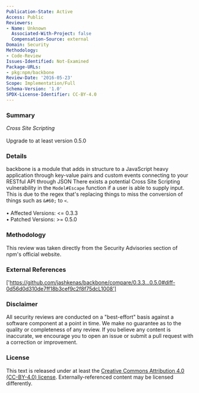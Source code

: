 ```yaml
---
Publication-State: Active
Access: Public
Reviewers:
- Name: Unknown
  Associated-With-Project: false
  Compensation-Source: external
Domain: Security
Methodology:
- Code-Review
Issues-Identified: Not-Examined
Package-URLs:
- pkg:npm/backbone
Review-Date: '2016-05-23'
Scope: Implementation/Full
Schema-Version: '1.0'
SPDX-License-Identifier: CC-BY-4.0
---
```

### Summary
*Cross Site Scripting*<br><br>Upgrade to at least version 0.5.0
### Details
backbone is a module that adds in structure to a JavaScript heavy application through key-value pairs and custom events connecting to your RESTful API through JSON  There exists a potential Cross Site Scripting vulnerability in the `Model#Escape` function if a user is able to supply input.  This is due to the regex that's replacing things to miss the conversion of things such as `&#60;` to `<`.
<br><br>• Affected Versions: <= 0.3.3
<br>• Patched Versions: >= 0.5.0
### Methodology
This review was taken directly from the Security Advisories section of npm's official website.
### External References
['https://github.com/jashkenas/backbone/compare/0.3.3...0.5.0#diff-0d56d0d310de7ff18b3cef9c2f8f75dcL1008']
### Disclaimer
All security reviews are conducted on a "best-effort" basis against a software component at a point in time. We make no guarantee as to the quality or completeness of any review. If you believe any content is inaccurate, we encourage you to open an issue or submit a pull request with a correction or improvement.
### License
This text is released under at least the [Creative Commons Attribution 4.0 (CC-BY-4.0) license](https://creativecommons.org/licenses/by/4.0/legalcode.txt). Externally-referenced content may be licensed differently.
